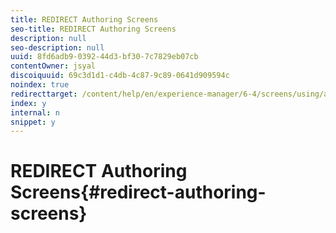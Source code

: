 ```yaml
---
title: REDIRECT Authoring Screens
seo-title: REDIRECT Authoring Screens
description: null
seo-description: null
uuid: 8fd6adb9-0392-44d3-bf30-7c7829eb07cb
contentOwner: jsyal
discoiquuid: 69c3d1d1-c4db-4c87-9c89-0641d909594c
noindex: true
redirecttarget: /content/help/en/experience-manager/6-4/screens/using/authoring-screens
index: y
internal: n
snippet: y
---
```


# REDIRECT Authoring Screens{#redirect-authoring-screens}

